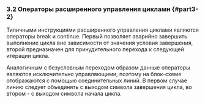 ### 3.2 Операторы расширенного управления циклами {#part3-2}

Типичными инструкциями расширенного управления циклами являются операторы break и continue. Первый позволяет аварийно завершить выполнение цикла вне зависимости от значения условия завершения, второй предназначен для принудительного перехода к следующей итерации цикла.

Аналогичным с безусловным переходом образом данные операторы являются исключительно управляющими, поэтому на блок-схеме отображаются с помощью соединительных линий. В первом случае линию следует объединять с выходом символа завершения цикла, во втором - с выходом символа начала цикла. 
